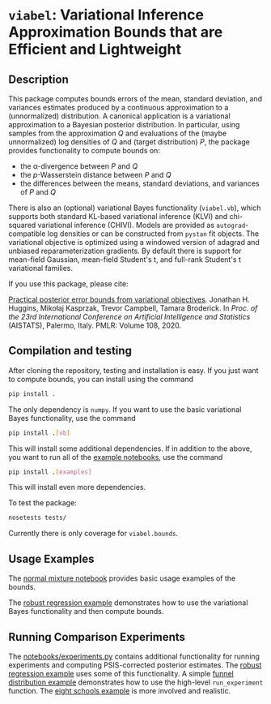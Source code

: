 #  `viabel`: Variational Inference Approximation Bounds that are Efficient and Lightweight

## Description

This package computes bounds errors of the mean, standard deviation, and variances
estimates produced by a continuous approximation to a (unnormalized) distribution.
A canonical application is a variational approximation to a Bayesian posterior
distribution.
In particular, using samples from the approximation *Q* and evaluations of the
(maybe unnormalized) log densities of *Q* and (target distribution) *P*,
the package provides functionality to compute bounds on:

* the &alpha;-divergence between *P* and *Q*
* the *p*-Wasserstein distance between *P* and *Q*
* the differences between the means, standard deviations, and variances of *P* and *Q*

There is also an (optional) variational Bayes functionality (`viabel.vb`), which
supports both standard KL-based variational inference (KLVI) and chi-squared
variational inference (CHIVI).
Models are provided as `autograd`-compatible log densities or can be constructed
from `pystan` fit objects.
The variational objective is optimized using a windowed version of adagrad
and unbiased reparameterization gradients.
By default there is support for mean-field Gaussian, mean-field Student's t,
and full-rank Student's t variational families.

If you use this package, please cite:

[Practical posterior error bounds from variational objectives](https://arxiv.org/abs/1910.04102).
Jonathan H. Huggins,
Miko&#0322;aj Kasprzak,
Trevor Campbell,
Tamara Broderick.
In *Proc. of the 23rd International Conference on Artificial Intelligence and
Statistics* (AISTATS), Palermo, Italy. PMLR: Volume 108, 2020.

## Compilation and testing

After cloning the repository, testing and installation is easy.
If you just want to compute bounds, you can install using the command
```bash
pip install .
```
The only dependency is `numpy`. If you want to use the basic variational Bayes
functionality, use the command
```bash
pip install .[vb]
```
This will install some additional dependencies.
If in addition to the above, you want to run all of the [example notebooks](notebooks),
use the command
```bash
pip install .[examples]
```
This will install even more dependencies.

To test the package:
```bash
nosetests tests/
```
Currently there is only coverage for `viabel.bounds`.

## Usage Examples

The [normal mixture notebook](notebooks/normal-mixture.ipynb) provides basic
usage examples of the bounds.

The [robust regression example](notebooks/robust-regression.ipynb) demonstrates
how to use the variational Bayes functionality and then compute bounds.

## Running Comparison Experiments

The [notebooks/experiments.py](notebooks/experiments.py) contains additional
functionality for running experiments and computing PSIS-corrected posterior estimates.
The [robust regression example](notebooks/robust-regression.ipynb) uses some of this functionality.
A simple [funnel distribution example](notebooks/funnel-distributions.ipynb) demonstrates how to use the high-level `run_experiment` function.
The [eight schools example](notebooks/eight-schools.ipynb) is more involved and realistic.
